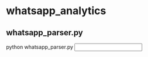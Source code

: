# whatsapp_analytics

## whatsapp_parser.py

python whatsapp_parser.py <Input txt FileName> <Output csv filename> <Output pkl filename>

